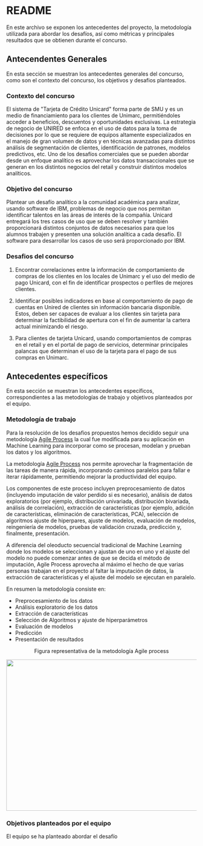 
# README 

En este archivo se exponen los antecedentes del proyecto, la metodología utilizada para abordar los desafíos, así como métricas y principales resultados que se obtienen durante el concurso.

## Antecendentes Generales 

En esta sección se muestran los antecedentes generales del concurso, como son el contexto del concurso, los objetivos y desafios planteados.

### Contexto del concurso 

El sistema de "Tarjeta de Crédito Unicard" forma parte de SMU y es un medio de financiamiento para los clientes de Unimarc, permitiéndoles acceder a beneficios, descuentos y oportunidades exclusivas. La estrategia de negocio de UNIRED se enfoca en el uso de datos para la toma de decisiones por lo que se requiere de equipos altamente especializados en el manejo de gran volumen de datos y en técnicas avanzadas para distintos análisis de segmentación de clientes, identificación de patrones, modelos predictivos, etc. Uno de los desafíos comerciales que se pueden abordar desde un enfoque analítico es aprovechar los datos transaccionales que se generan en los distintos negocios del retail y	construir distintos modelos analíticos.

### Objetivo del concurso

Plantear un desafío analítico a la comunidad académica para analizar, usando software de IBM, problemas de negocio que nos permitan identificar talentos en las áreas de interés de la compañía. Unicard entregará los tres casos de uso que se deben resolver y también proporcionará distintos conjuntos de datos necesarios para que los alumnos trabajen y presenten una solución analítica a cada desafío. El software para desarrollar los casos de uso será proporcionado por IBM.

### Desafios del concurso

1. Encontrar correlaciones entre la información de comportamiento de compras de los clientes en los locales de Unimarc y el uso del medio de pago Unicard, con el fin de identificar prospectos o perfiles de mejores clientes.

2. Identificar posibles indicadores en base al comportamiento de pago de cuentas en Unired de clientes sin información bancaria disponible. Estos, deben ser capaces de evaluar a los clientes sin tarjeta para determinar la factibilidad de apertura con el fin de aumentar la cartera actual minimizando el riesgo. 

3. Para clientes de tarjeta Unicard, usando comportamientos de compras en el retail y en el portal de pago de servicios, determinar principales palancas que determinan el uso de la tarjeta para el pago de sus compras en Unimarc.


## Antecedentes específicos 

En esta sección se muestran los antecedentes específicos, correspondientes a las metodologías de trabajo y objetivos planteados por el equipo.

### Metodología de trabajo

Para la resolución de los desafios propuestos hemos decidido seguir una metodología [Agile Process](https://www.itemis.com/en/agile/scrum/compact/fundamentals-of-project-management/agile-process-models) la cual fue modificada para su aplicación en Machine Learning para incorporar como se procesan, modelan y prueban los datos y los algoritmos.

La metodología [Agile Process](https://www.itemis.com/en/agile/scrum/compact/fundamentals-of-project-management/agile-process-models) nos permite aprovechar la fragmentación de las tareas de manera rápida, incorporando caminos paralelos para fallar e iterar rápidamente, permitiendo mejorar la productividad del equipo.

Los componentes de este proceso incluyen preprocesamiento de datos (incluyendo imputación de valor perdido si es necesario), análisis de datos exploratorios (por ejemplo, distribución univariada, distribución bivariada, análisis de correlación), extracción de características (por ejemplo, adición de características, eliminación de características, PCA), selección de algoritmos ajuste de hiperpares, ajuste de modelos, evaluación de modelos, reingeniería de modelos, pruebas de validación cruzada, predicción y, finalmente, presentación. 

A diferencia del oleoducto secuencial tradicional de Machine Learning donde los modelos se seleccionan y ajustan de uno en uno y el ajuste del modelo no puede comenzar antes de que se decida el método de imputación, Agile Process aprovecha al máximo el hecho de que varias personas trabajan en el proyecto al faltar la imputación de datos, la extracción de características y el ajuste del modelo se ejecutan en paralelo.

En resumen la metodología consiste en:
* Preprocesamiento de los datos
* Análisis exploratorio de los datos
* Extracción de características
* Selección de Algoritmos y ajuste de hiperparámetros
* Evaluación de modelos
* Predicción
* Presentación de resultados

<p style="text-align: center;"> Figura representativa de la metodología Agile process </p>
<img src="https://nycdatascience.com/blog/wp-content/uploads/2016/09/Screen-Shot-2016-09-21-at-2.38.04-AM.png" width="800" height="400" />

### Objetivos planteados por el equipo

El equipo se ha planteado abordar el desafío 
